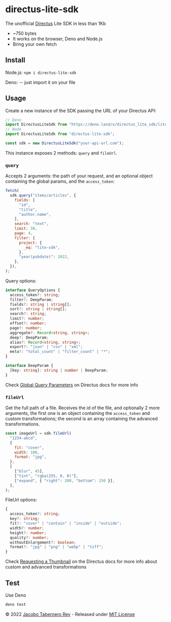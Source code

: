 # directus-lite-sdk

The unofficial [Directus](https://directus.io/) Lite SDK in less than 1Kb

- ~750 bytes
- It works on the browser, Deno and Node.js
- Bring your own fetch

## Install

Node.js: `npm i directus-lite-sdk`

Deno: -- just import it on your file

## Usage

Create a new instance of the SDK passing the URL of your Directus API:

```js
// Deno
import DirectusLiteSdk from "https://deno.land/x/directus_lite_sdk/lite-sdk.ts";
// Node
import DirectusLiteSdk from "directus-lite-sdk";

const sdk = new DirectusLiteSdk("your-api-url.com");
```

This instance exposes 2 methods: `query` and `fileUrl`.

### `query`

Accepts 2 arguments: the path of your request, and an optional object containing
the global params, and the `access_token`:

```js
fetch(
  sdk.query("items/articles", {
    fields: [
      "id",
      "title",
      "author.name",
    ],
    search: "text",
    limit: 30,
    page: 4,
    filter: {
      project: {
        _eq: "lite-sdk",
      },
      "year(pubdate)": 2022,
    },
  }),
);
```

Query options:

```typescript
interface QueryOptions {
  access_token?: string;
  filter?: DeepParam;
  fields?: string | string[];
  sort?: string | string[];
  search?: string;
  limit?: number;
  offset?: number;
  page?: number;
  aggregate?: Record<string, string>;
  deep?: DeepParam;
  alias?: Record<string, string>;
  export?: "json" | "csv" | "xml";
  meta?: "total_count" | "filter_count" | "*";
}

interface DeepParam {
  [key: string]: string | number | DeepParam;
}
```

Check [Global Query Parameters](https://docs.directus.io/reference/query/) on
Directus docs for more info

### `fileUrl`

Get the full path of a file. Receives the id of the file, and optionally 2 more
arguments, the first one is an object containing the `access_token` and custom
transformations; the second is an array containing the advanced transformations.

```js
const imageUrl = sdk.fileUrl(
  "1234-abcd",
  {
    fit: "cover",
    width: 100,
    format: "jpg",
  },
  [
    ["blur", 45],
    ["tint", "rgba(255, 0, 0)"],
    ["expand", { "right": 200, "bottom": 150 }],
  ],
);
```

FileUrl options:

```typescript
{
  access_token?: string;
  key?: string;
  fit?: "cover" | "contain" | "inside" | "outside";
  width?: number;
  height?: number;
  quality?: number;
  withoutEnlargement?: boolean;
  format?: "jpg" | "png" | "webp" | "tiff";
}
```

Check
[Requesting a Thumbnail](https://docs.directus.io/reference/files/#requesting-a-thumbnail)
on the Directus docs for more info about custom and advanced transformations

## Test

Use Deno

```sh
deno test
```

© 2022 [Jacobo Tabernero Rey](https://github.com/jacoborus) - Released under
[MIT License](https://raw.github.com/jacoborus/hexterm/master/LICENSE)
